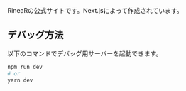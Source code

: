 RineaRの公式サイトです。Next.jsによって作成されています。

## デバッグ方法

以下のコマンドでデバッグ用サーバーを起動できます。

```bash
npm run dev
# or
yarn dev
```
